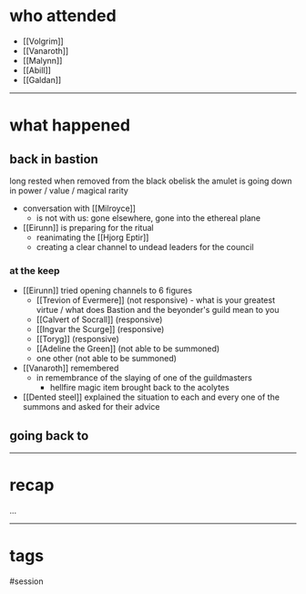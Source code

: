 # who attended

- [[Volgrim]]
- [[Vanaroth]]
- [[Malynn]]
- [[Abill]]
- [[Galdan]]

---
# what happened

## back in bastion
long rested
when removed from the black obelisk the amulet is going down in power / value / magical rarity

- conversation with [[Milroyce]]
	- is not with us: gone elsewhere, gone into the ethereal plane
- [[Eirunn]] is preparing for the ritual
	- reanimating the [[Hjorg Eptir]]
	- creating a clear channel to undead leaders for the council

### at the keep
- [[Eirunn]] tried opening channels to 6 figures 
	- [[Trevion of Evermere]] (not responsive) - what is your greatest virtue / what does Bastion and the beyonder's guild mean to you
	- [[Calvert of Socrall]] (responsive)
	- [[Ingvar the Scurge]] (responsive)
	- [[Toryg]] (responsive)
	- [[Adeline the Green]] (not able to be summoned)
	- one other (not able to be summoned)
- [[Vanaroth]] remembered 
	- in remembrance of the slaying of one of the guildmasters
		- hellfire magic item brought back to the acolytes 
- [[Dented steel]] explained the situation to each and every one of the summons and asked for their advice


## going back to 


---
# recap

...

---
# tags

#session